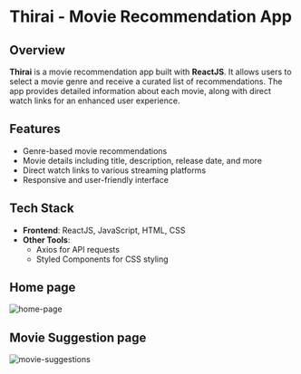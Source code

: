 # Thirai - Movie Recommendation App

## Overview
**Thirai** is a movie recommendation app built with **ReactJS**. It allows users to select a movie genre and receive a curated list of recommendations. The app provides detailed information about each movie, along with direct watch links for an enhanced user experience.

## Features
- Genre-based movie recommendations
- Movie details including title, description, release date, and more
- Direct watch links to various streaming platforms
- Responsive and user-friendly interface

## Tech Stack
- **Frontend**: ReactJS, JavaScript, HTML, CSS
- **Other Tools**: 
  - Axios for API requests
  - Styled Components for CSS styling

## Home page
![home-page](https://github.com/user-attachments/assets/e8e0f47f-9584-4743-b5a4-4b003e197171)

## Movie Suggestion page
![movie-suggestions](https://github.com/user-attachments/assets/d37ca1d7-9fa4-471d-8856-ba27e69908a8)


